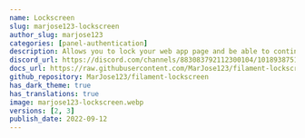 ```yaml
---
name: Lockscreen
slug: marjose123-lockscreen
author_slug: marjose123
categories: [panel-authentication]
description: Allows you to lock your web app page and be able to continue working after re-login, the same with your computer/laptop.
discord_url: https://discord.com/channels/883083792112300104/1018938751759691827
docs_url: https://raw.githubusercontent.com/MarJose123/filament-lockscreen/1.x/README.md
github_repository: MarJose123/filament-lockscreen
has_dark_theme: true
has_translations: true
image: marjose123-lockscreen.webp
versions: [2, 3]
publish_date: 2022-09-12
---
```

